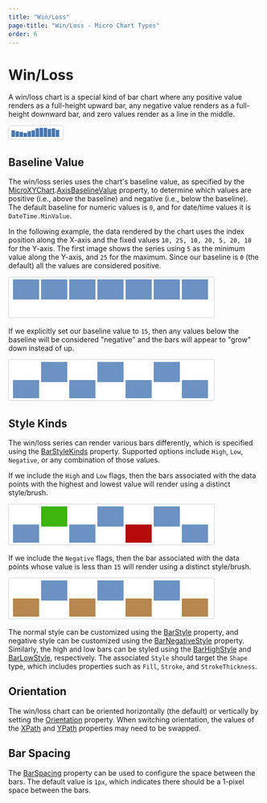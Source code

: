```yaml
---
title: "Win/Loss"
page-title: "Win/Loss - Micro Chart Types"
order: 6
---
```

# Win/Loss

A win/loss chart is a special kind of bar chart where any positive value renders as a full-height upward bar, any negative value renders as a full-height downward bar, and zero values render as a line in the middle.

![Screenshot](../images/micro-bar-series.png)

## Baseline Value

The win/loss series uses the chart's baseline value, as specified by the [MicroXYChart](xref:@ActiproUIRoot.Controls.MicroCharts.MicroXYChart).[AxisBaselineValue](xref:@ActiproUIRoot.Controls.MicroCharts.MicroXYChart.AxisBaselineValue) property, to determine which values are positive (i.e., above the baseline) and negative (i.e., below the baseline).  The default baseline for numeric values is `0`, and for date/time values it is `DateTime.MinValue`.

In the following example, the data rendered by the chart uses the index position along the X-axis and the fixed values `10, 25, 10, 20, 5, 20, 10` for the Y-axis.  The first image shows the series using `5` as the minimum value along the Y-axis, and `25` for the maximum.  Since our baseline is `0` (the default) all the values are considered positive.

![Screenshot](../images/micro-winloss-series-style1.png)

If we explicitly set our baseline value to `15`, then any values below the baseline will be considered "negative" and the bars will appear to "grow" down instead of up.

![Screenshot](../images/micro-winloss-series-style2.png)

## Style Kinds

The win/loss series can render various bars differently, which is specified using the [BarStyleKinds](xref:@ActiproUIRoot.Controls.MicroCharts.Primitives.MicroBarSeriesBase.BarStyleKinds) property.  Supported options include `High`, `Low`, `Negative`, or any combination of those values.

If we include the `High` and `Low` flags, then the bars associated with the data points with the highest and lowest value will render using a distinct style/brush.

![Screenshot](../images/micro-winloss-series-style3.png)

If we include the `Negative` flags, then the bar associated with the data points whose value is less than `15` will render using a distinct style/brush.

![Screenshot](../images/micro-winloss-series-style4.png)

The normal style can be customized using the [BarStyle](xref:@ActiproUIRoot.Controls.MicroCharts.Primitives.MicroBarSeriesBase.BarStyle) property, and negative style can be customized using the [BarNegativeStyle](xref:@ActiproUIRoot.Controls.MicroCharts.Primitives.MicroBarSeriesBase.BarNegativeStyle) property.  Similarly, the high and low bars can be styled using the [BarHighStyle](xref:@ActiproUIRoot.Controls.MicroCharts.Primitives.MicroBarSeriesBase.BarHighStyle) and [BarLowStyle](xref:@ActiproUIRoot.Controls.MicroCharts.Primitives.MicroBarSeriesBase.BarLowStyle), respectively.  The associated `Style` should target the `Shape` type, which includes properties such as `Fill`, `Stroke`, and `StrokeThickness`.

## Orientation

The win/loss chart can be oriented horizontally (the default) or vertically by setting the [Orientation](xref:@ActiproUIRoot.Controls.MicroCharts.Primitives.MicroBarSeriesBase.Orientation) property.  When switching orientation, the values of the [XPath](xref:@ActiproUIRoot.Controls.MicroCharts.Primitives.MicroXYSeriesBase.XPath) and [YPath](xref:@ActiproUIRoot.Controls.MicroCharts.Primitives.MicroXYSeriesBase.YPath) properties may need to be swapped.

## Bar Spacing

The [BarSpacing](xref:@ActiproUIRoot.Controls.MicroCharts.Primitives.MicroBarSeriesBase.BarSpacing) property can be used to configure the space between the bars. The default value is `1px`, which indicates there should be a 1-pixel space between the bars.

